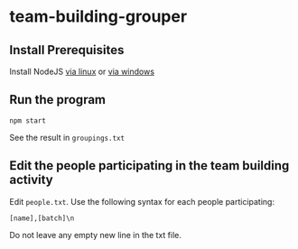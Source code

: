 # team-building-grouper

## Install Prerequisites
Install NodeJS [via linux](https://nodejs.org/en/download/package-manager/) or [via windows](https://nodejs.org/en/download/)

## Run the program
```
npm start
```
See the result in `groupings.txt`

## Edit the people participating in the team building activity
Edit `people.txt`. Use the following syntax for each people participating:
```
[name],[batch]\n
```

Do not leave any empty new line in the txt file.